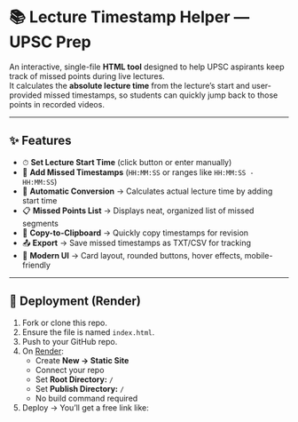# 📚 Lecture Timestamp Helper — UPSC Prep

An interactive, single-file **HTML tool** designed to help UPSC aspirants keep track of missed points during live lectures.  
It calculates the **absolute lecture time** from the lecture’s start and user-provided missed timestamps, so students can quickly jump back to those points in recorded videos.  

---

## ✨ Features
- ⏱ **Set Lecture Start Time** (click button or enter manually)  
- 📝 **Add Missed Timestamps** (`HH:MM:SS` or ranges like `HH:MM:SS - HH:MM:SS`)  
- 📌 **Automatic Conversion** → Calculates actual lecture time by adding start time  
- 📋 **Missed Points List** → Displays neat, organized list of missed segments  
- 🔗 **Copy-to-Clipboard** → Quickly copy timestamps for revision  
- 📤 **Export** → Save missed timestamps as TXT/CSV for tracking  
- 💎 **Modern UI** → Card layout, rounded buttons, hover effects, mobile-friendly  

---

## 🚀 Deployment (Render)
1. Fork or clone this repo.  
2. Ensure the file is named `index.html`.  
3. Push to your GitHub repo.  
4. On [Render](https://render.com):  
   - Create **New → Static Site**  
   - Connect your repo  
   - Set **Root Directory:** `/`  
   - Set **Publish Directory:** `/`  
   - No build command required  
5. Deploy → You’ll get a free link like:
